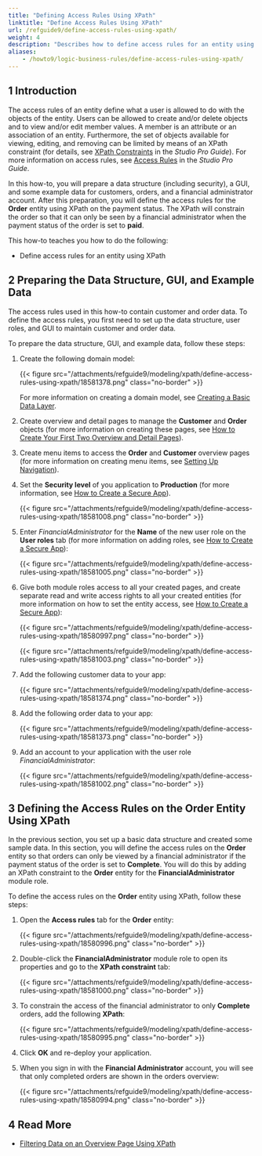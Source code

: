 ```yaml
---
title: "Defining Access Rules Using XPath"
linktitle: "Define Access Rules Using XPath"
url: /refguide9/define-access-rules-using-xpath/
weight: 4
description: "Describes how to define access rules for an entity using an XPath constraint."
aliases:
    - /howto9/logic-business-rules/define-access-rules-using-xpath/
---
```


## 1 Introduction

The access rules of an entity define what a user is allowed to do with the objects of the entity. Users can be allowed to create and/or delete objects and to view and/or edit member values. A member is an attribute or an association of an entity. Furthermore, the set of objects available for viewing, editing, and removing can be limited by means of an XPath constraint (for details, see [XPath Constraints](/refguide9/xpath-constraints/) in the *Studio Pro Guide*). For more information on access rules, see [Access Rules](/refguide9/access-rules/) in the *Studio Pro Guide*.

In this how-to, you will prepare a data structure (including security), a GUI, and some example data for customers, orders, and a financial administrator account. After this preparation, you will define the access rules for the **Order** entity using XPath on the payment status. The XPath will constrain the order so that it can only be seen by a financial administrator when the payment status of the order is set to **paid**.

This how-to teaches you how to do the following:

* Define access rules for an entity using XPath

## 2 Preparing the Data Structure, GUI, and Example Data

The access rules used in this how-to contain customer and order data. To define the access rules, you first need to set up the data structure, user roles, and GUI to maintain customer and order data.

To prepare the data structure, GUI, and example data, follow these steps:

1. Create the following domain model:

    {{< figure src="/attachments/refguide9/modeling/xpath/define-access-rules-using-xpath/18581378.png" class="no-border" >}}

    For more information on creating a domain model, see [Creating a Basic Data Layer](/refguide9/create-a-basic-data-layer/).
2. Create overview and detail pages to manage the **Customer** and **Order** objects (for more information on creating these pages, see [How to Create Your First Two Overview and Detail Pages](/howto9/front-end/create-your-first-two-overview-and-detail-pages/)).
3. Create menu items to access the **Order** and **Customer** overview pages (for more information on creating menu items, see [Setting Up Navigation](/refguide9/setting-up-the-navigation-structure/)).
4. Set the **Security level** of you application to **Production** (for more information, see [How to Create a Secure App](/howto9/security/create-a-secure-app/)).

    {{< figure src="/attachments/refguide9/modeling/xpath/define-access-rules-using-xpath/18581008.png" class="no-border" >}}

5. Enter *FinancialAdministrator* for the **Name** of the new user role on the **User roles** tab (for more information on adding roles, see [How to Create a Secure App](/howto9/security/create-a-secure-app/)):

    {{< figure src="/attachments/refguide9/modeling/xpath/define-access-rules-using-xpath/18581005.png" class="no-border" >}}

6. Give both module roles access to all your created pages, and create separate read and write access rights to all your created entities (for more information on how to set the entity access, see [How to Create a Secure App](/howto9/security/create-a-secure-app/)):

    {{< figure src="/attachments/refguide9/modeling/xpath/define-access-rules-using-xpath/18580997.png" class="no-border" >}}

    {{< figure src="/attachments/refguide9/modeling/xpath/define-access-rules-using-xpath/18581003.png" class="no-border" >}}

7. Add the following customer data to your app:

    {{< figure src="/attachments/refguide9/modeling/xpath/define-access-rules-using-xpath/18581374.png" class="no-border" >}}

8. Add the following order data to your app:

    {{< figure src="/attachments/refguide9/modeling/xpath/define-access-rules-using-xpath/18581373.png" class="no-border" >}}

9. Add an account to your application with the user role *FinancialAdministrator*:

    {{< figure src="/attachments/refguide9/modeling/xpath/define-access-rules-using-xpath/18581002.png" class="no-border" >}}

## 3 Defining the Access Rules on the Order Entity Using XPath

In the previous section, you set up a basic data structure and created some sample data. In this section, you will define the access rules on the **Order** entity so that orders can only be viewed by a financial administrator if the payment status of the order is set to **Complete**. You will do this by adding an XPath constraint to the **Order** entity for the **FinancialAdministrator** module role.

To define the access rules on the **Order** entity using XPath, follow these steps:

1. Open the **Access rules** tab for the **Order** entity:

    {{< figure src="/attachments/refguide9/modeling/xpath/define-access-rules-using-xpath/18580996.png" class="no-border" >}}

2. Double-click the **FinancialAdministrator** module role to open its properties and go to the **XPath constraint** tab:

    {{< figure src="/attachments/refguide9/modeling/xpath/define-access-rules-using-xpath/18581000.png" class="no-border" >}}

3. To constrain the access of the financial administrator to only **Complete** orders, add the following **XPath**:

    {{< figure src="/attachments/refguide9/modeling/xpath/define-access-rules-using-xpath/18580995.png" class="no-border" >}}

4. Click **OK** and re-deploy your application.
5. When you sign in with the **Financial Administrator** account, you will see that only completed orders are shown in the orders overview:

    {{< figure src="/attachments/refguide9/modeling/xpath/define-access-rules-using-xpath/18580994.png" class="no-border" >}}

## 4 Read More

* [Filtering Data on an Overview Page Using XPath](/refguide9/filtering-data-on-an-overview-page/)
